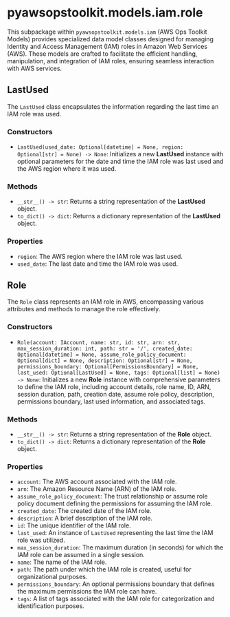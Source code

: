 # pyawsopstoolkit.models.iam.role

This subpackage within `pyawsopstoolkit.models.iam` (AWS Ops Toolkit Models) provides specialized data model classes
designed for managing Identity and Access Management (IAM) roles in Amazon Web Services (AWS). These models are crafted
to facilitate the efficient handling, manipulation, and integration of IAM roles, ensuring seamless interaction with AWS
services.

## LastUsed

The `LastUsed` class encapsulates the information regarding the last time an IAM role was used.

### Constructors

- `LastUsed(used_date: Optional[datetime] = None, region: Optional[str] = None) -> None`: Initializes a new **LastUsed**
  instance with optional parameters for the date and time the IAM role was last used and the AWS region where it was
  used.

### Methods

- `__str__() -> str`: Returns a string representation of the **LastUsed** object.
- `to_dict() -> dict`: Returns a dictionary representation of the **LastUsed** object.

### Properties

- `region`: The AWS region where the IAM role was last used.
- `used_date`: The last date and time the IAM role was used.

## Role

The `Role` class represents an IAM role in AWS, encompassing various attributes and methods to manage the role
effectively.

### Constructors

- `Role(account: IAccount, name: str, id: str, arn: str, max_session_duration: int, path: str = '/', created_date: Optional[datetime] = None, assume_role_policy_document: Optional[dict] = None, description: Optional[str] = None, permissions_boundary: Optional[PermissionsBoundary] = None, last_used: Optional[LastUsed] = None, tags: Optional[list] = None) -> None`:
  Initializes a new **Role** instance with comprehensive parameters to define the IAM role, including account details,
  role name, ID, ARN, session duration, path, creation date, assume role policy, description, permissions boundary, last
  used information, and associated tags.

### Methods

- `__str__() -> str`: Returns a string representation of the **Role** object.
- `to_dict() -> dict`: Returns a dictionary representation of the **Role** object.

### Properties

- `account`: The AWS account associated with the IAM role.
- `arn`: The Amazon Resource Name (ARN) of the IAM role.
- `assume_role_policy_document`: The trust relationship or assume role policy document defining the permissions for
  assuming the IAM role.
- `created_date`: The created date of the IAM role.
- `description`: A brief description of the IAM role.
- `id`: The unique identifier of the IAM role.
- `last_used`: An instance of `LastUsed` representing the last time the IAM role was utilized.
- `max_session_duration`: The maximum duration (in seconds) for which the IAM role can be assumed in a single session.
- `name`: The name of the IAM role.
- `path`: The path under which the IAM role is created, useful for organizational purposes.
- `permissions_boundary`: An optional permissions boundary that defines the maximum permissions the IAM role can have.
- `tags`: A list of tags associated with the IAM role for categorization and identification purposes.